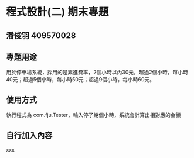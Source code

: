 # 程式設計(二) 期末專題
## 潘俊羽 409570028 

## 專題用途
用於停車場系統，採用的是累進費率，2個小時以內30元，超過2個小時，每小時40元；超過5個小時，每小時50元；超過9個小時，每小時60元。

## 使用方式
執行程式為 com.fju.Tester，輸入停了幾個小時，系統會計算出相對應的金額

## 自行加入內容
xxx